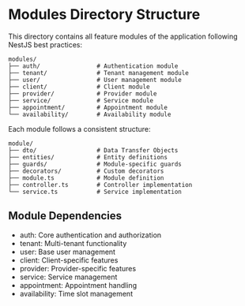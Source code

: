 # Modules Directory Structure

This directory contains all feature modules of the application following NestJS best practices:

```
modules/
├── auth/                # Authentication module
├── tenant/              # Tenant management module
├── user/                # User management module
├── client/              # Client module
├── provider/            # Provider module
├── service/             # Service module
├── appointment/         # Appointment module
└── availability/        # Availability module
```

Each module follows a consistent structure:

```
module/
├── dto/                 # Data Transfer Objects
├── entities/            # Entity definitions
├── guards/              # Module-specific guards
├── decorators/          # Custom decorators
├── module.ts            # Module definition
├── controller.ts        # Controller implementation
└── service.ts           # Service implementation
```

## Module Dependencies

- auth: Core authentication and authorization
- tenant: Multi-tenant functionality
- user: Base user management
- client: Client-specific features
- provider: Provider-specific features
- service: Service management
- appointment: Appointment handling
- availability: Time slot management
